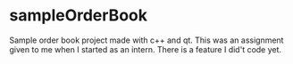 # sampleOrderBook
Sample order book project made with c++ and qt. This was an assignment given to me when I started as an intern.
There is a feature I did't code yet.
